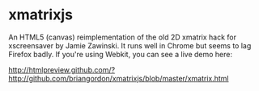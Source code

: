 xmatrixjs
=========

An HTML5 (canvas) reimplementation of the old 2D xmatrix hack for xscreensaver by Jamie Zawinski. It runs well in Chrome but seems to lag Firefox badly. If you're using Webkit, you can see a live demo here:

http://htmlpreview.github.com/?http://github.com/briangordon/xmatrixjs/blob/master/xmatrix.html